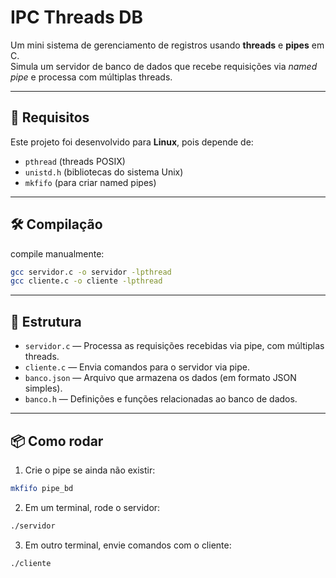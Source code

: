 # IPC Threads DB

Um mini sistema de gerenciamento de registros usando **threads** e **pipes** em C.  
Simula um servidor de banco de dados que recebe requisições via *named pipe* e processa com múltiplas threads.

---

## 🐧 Requisitos

Este projeto foi desenvolvido para **Linux**, pois depende de:

- `pthread` (threads POSIX)
- `unistd.h` (bibliotecas do sistema Unix)
- `mkfifo` (para criar named pipes)

---

## 🛠️ Compilação

compile manualmente:

```bash
gcc servidor.c -o servidor -lpthread
gcc cliente.c -o cliente -lpthread
```

---

## 📂 Estrutura

- `servidor.c` — Processa as requisições recebidas via pipe, com múltiplas threads.
- `cliente.c` — Envia comandos para o servidor via pipe.
- `banco.json` — Arquivo que armazena os dados (em formato JSON simples).
- `banco.h` — Definições e funções relacionadas ao banco de dados.

---

## 📦 Como rodar

1. Crie o pipe se ainda não existir:

```bash
mkfifo pipe_bd
```

2. Em um terminal, rode o servidor:

```bash
./servidor
```

3. Em outro terminal, envie comandos com o cliente:

```bash
./cliente
```
